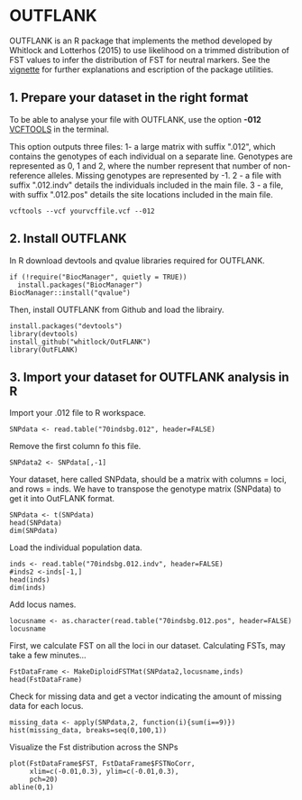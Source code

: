 # OUTFLANK

OUTFLANK is an R package that implements the method developed by Whitlock and Lotterhos (2015) to use likelihood on a trimmed distribution of FST values to infer the distribution of FST for neutral markers. See the [vignette](https://htmlpreview.github.io/?https://github.com/whitlock/OutFLANK/blob/master/inst/doc/OutFLANKAnalysis.html) for further explanations and escription of the package utilities.

## 1. Prepare your dataset in the right format

To be able to analyse your file with OUTFLANK, use the option **-012** [VCFTOOLS](http://vcftools.sourceforge.net) in the terminal. 

This option outputs three files:
1- a large matrix with suffix ".012", which contains the genotypes of each individual on a separate line. Genotypes are represented as 0, 1 and 2, where the number represent that number of non-reference alleles. Missing genotypes are represented by -1. 
2 - a file with suffix ".012.indv" details the individuals included in the main file. 
3 - a file, with suffix ".012.pos" details the site locations included in the main file.

```{r, engine = 'bash', eval = FALSE}
vcftools --vcf yourvcffile.vcf --012
```

## 2. Install OUTFLANK

In R download devtools and qvalue libraries required for OUTFLANK.
```{r}
if (!require("BiocManager", quietly = TRUE))
  install.packages("BiocManager")
BiocManager::install("qvalue")
```
Then, install OUTFLANK from Github and load the librairy.

```{r}
install.packages("devtools")
library(devtools)
install_github("whitlock/OutFLANK")
library(OutFLANK)
```

## 3. Import your dataset for OUTFLANK analysis in R
Import your .012 file to R workspace.
```{r}
SNPdata <- read.table("70indsbg.012", header=FALSE)
```

Remove the first column fo this file.
```{r}
SNPdata2 <- SNPdata[,-1]
```

Your dataset, here called SNPdata, should be a matrix with columns = loci, and rows = inds. 
We have to transpose the genotype matrix (SNPdata) to get it into OutFLANK format.
```{r}
SNPdata <- t(SNPdata)
head(SNPdata)
dim(SNPdata)
```

Load the individual population data. 
```{r}
inds <- read.table("70indsbg.012.indv", header=FALSE)
#inds2 <-inds[-1,]
head(inds)
dim(inds)
```

Add locus names.
```{r}
locusname <- as.character(read.table("70indsbg.012.pos", header=FALSE)
locusname
```

First, we calculate FST on all the loci in our dataset. Calculating FSTs, may take a few minutes...
```{r}
FstDataFrame <- MakeDiploidFSTMat(SNPdata2,locusname,inds)
head(FstDataFrame)
```

Check for missing data and get a vector indicating the amount of missing data for each locus.
```{r}
missing_data <- apply(SNPdata,2, function(i){sum(i==9)})
hist(missing_data, breaks=seq(0,100,1))
```

Visualize the Fst distribution across the SNPs
```{r}
plot(FstDataFrame$FST, FstDataFrame$FSTNoCorr, 
     xlim=c(-0.01,0.3), ylim=c(-0.01,0.3),
     pch=20)
abline(0,1)
```

